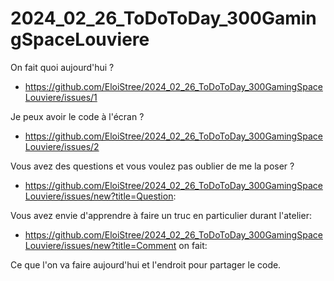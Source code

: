 # 2024_02_26_ToDoToDay_300GamingSpaceLouviere

On fait quoi aujourd'hui ?
- https://github.com/EloiStree/2024_02_26_ToDoToDay_300GamingSpaceLouviere/issues/1

Je peux avoir le code à l'écran ?
- https://github.com/EloiStree/2024_02_26_ToDoToDay_300GamingSpaceLouviere/issues/2


Vous avez des questions et vous voulez pas oublier de me la poser ?
- https://github.com/EloiStree/2024_02_26_ToDoToDay_300GamingSpaceLouviere/issues/new?title=Question: 

Vous avez envie d'apprendre à faire un truc en particulier durant l'atelier:
- https://github.com/EloiStree/2024_02_26_ToDoToDay_300GamingSpaceLouviere/issues/new?title=Comment on fait: 


  
Ce que l'on va faire aujourd'hui et l'endroit pour partager le code.
